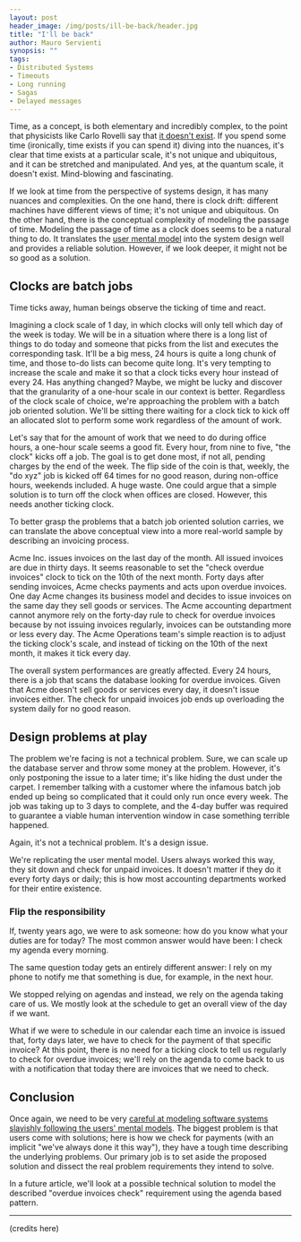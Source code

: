 ```yaml
---
layout: post
header_image: /img/posts/ill-be-back/header.jpg
title: "I'll be back"
author: Mauro Servienti
synopsis: ""
tags:
- Distributed Systems
- Timeouts
- Long running
- Sagas
- Delayed messages
---
```


Time, as a concept, is both elementary and incredibly complex, to the point that physicists like Carlo Rovelli say that [it doesn't exist](https://youtu.be/vgsoI4ZUkUA). If you spend some time (ironically, time exists if you can spend it) diving into the nuances, it's clear that time exists at a particular scale, it's not unique and ubiquitous, and it can be stretched and manipulated. And yes, at the quantum scale, it doesn't exist. Mind-blowing and fascinating.

If we look at time from the perspective of systems design, it has many nuances and complexities.
On the one hand, there is clock drift: different machines have different views of time; it's not unique and ubiquitous. On the other hand, there is the conceptual complexity of modeling the passage of time. Modeling the passage of time as a clock does seems to be a natural thing to do. It translates the [user mental model](https://milestone.topics.it/2021/02/02/do-not-trust-the-user-mental-model.html) into the system design well and provides a reliable solution. However, if we look deeper, it might not be so good as a solution.

## Clocks are batch jobs

Time ticks away, human beings observe the ticking of time and react.

Imagining a clock scale of 1 day, in which clocks will only tell which day of the week is today. We will be in a situation where there is a long list of things to do today and someone that picks from the list and executes the corresponding task. It'll be a big mess, 24 hours is quite a long chunk of time, and those to-do lists can become quite long. It's very tempting to increase the scale and make it so that a clock ticks every hour instead of every 24. Has anything changed? Maybe, we might be lucky and discover that the granularity of a one-hour scale in our context is better. Regardless of the clock scale of choice, we're approaching the problem with a batch job oriented solution. We'll be sitting there waiting for a clock tick to kick off an allocated slot to perform some work regardless of the amount of work.

Let's say that for the amount of work that we need to do during office hours, a one-hour scale seems a good fit. Every hour, from nine to five, "the clock" kicks off a job. The goal is to get done most, if not all, pending charges by the end of the week. The flip side of the coin is that, weekly, the "do xyz" job is kicked off 64 times for no good reason, during non-office hours, weekends included. A huge waste. One could argue that a simple solution is to turn off the clock when offices are closed. However, this needs another ticking clock.

To better grasp the problems that a batch job oriented solution carries, we can translate the above conceptual view into a more real-world sample by describing an invoicing process.

Acme Inc. issues invoices on the last day of the month. All issued invoices are due in thirty days. It seems reasonable to set the "check overdue invoices" clock to tick on the 10th of the next month. Forty days after sending invoices, Acme checks payments and acts upon overdue invoices. One day Acme changes its business model and decides to issue invoices on the same day they sell goods or services. The Acme accounting department cannot anymore rely on the forty-day rule to check for overdue invoices because by not issuing invoices regularly, invoices can be outstanding more or less every day. The Acme Operations team's simple reaction is to adjust the ticking clock's scale, and instead of ticking on the 10th of the next month, it makes it tick every day.

The overall system performances are greatly affected. Every 24 hours, there is a job that scans the database looking for overdue invoices. Given that Acme doesn't sell goods or services every day, it doesn't issue invoices either. The check for unpaid invoices job ends up overloading the system daily for no good reason.

## Design problems at play

The problem we're facing is not a technical problem. Sure, we can scale up the database server and throw some money at the problem. However, it's only postponing the issue to a later time; it's like hiding the dust under the carpet. I remember talking with a customer where the infamous batch job ended up being so complicated that it could only run once every week. The job was taking up to 3 days to complete, and the 4-day buffer was required to guarantee a viable human intervention window in case something terrible happened.

Again, it's not a technical problem. It's a design issue.

We're replicating the user mental model. Users always worked this way, they sit down and check for unpaid invoices. It doesn't matter if they do it every forty days or daily; this is how most accounting departments worked for their entire existence.

### Flip the responsibility 

If, twenty years ago, we were to ask someone: how do you know what your duties are for today? The most common answer would have been: I check my agenda every morning.

The same question today gets an entirely different answer: I rely on my phone to notify me that something is due, for example, in the next hour.

We stopped relying on agendas and instead, we rely on the agenda taking care of us. We mostly look at the schedule to get an overall view of the day if we want.

What if we were to schedule in our calendar each time an invoice is issued that, forty days later, we have to check for the payment of that specific invoice? At this point, there is no need for a ticking clock to tell us regularly to check for overdue invoices; we'll rely on the agenda to come back to us with a notification that today there are invoices that we need to check.

## Conclusion

Once again, we need to be very [careful at modeling software systems slavishly following the users' mental models](https://milestone.topics.it/2021/02/02/do-not-trust-the-user-mental-model.html). The biggest problem is that users come with solutions; here is how we check for payments (with an implicit "we've always done it this way"), they have a tough time describing the underlying problems. Our primary job is to set aside the proposed solution and dissect the real problem requirements they intend to solve.

In a future article, we'll look at a possible technical solution to model the described "overdue invoices check" requirement using the agenda based pattern.

---

(credits here)
